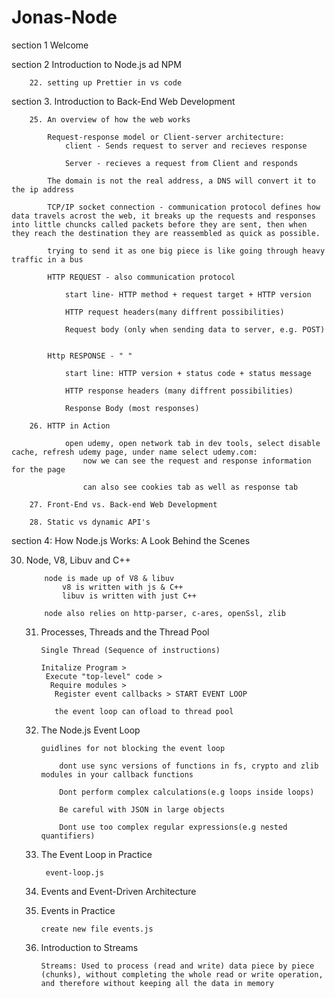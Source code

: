 # Jonas-Node

section 1 Welcome

section 2 Introduction to Node.js ad NPM

        22. setting up Prettier in vs code

section 3. Introduction to Back-End Web Development

        25. An overview of how the web works

            Request-response model or Client-server architecture:
                client - Sends request to server and recieves response

                Server - recieves a request from Client and responds

            The domain is not the real address, a DNS will convert it to the ip address

            TCP/IP socket connection - communication protocol defines how data travels acrost the web, it breaks up the requests and responses into little chuncks called packets before they are sent, then when they reach the destination they are reassembled as quick as possible. 

            trying to send it as one big piece is like going through heavy traffic in a bus 

            HTTP REQUEST - also communication protocol

                start line- HTTP method + request target + HTTP version

                HTTP request headers(many diffrent possibilities)

                Request body (only when sending data to server, e.g. POST)
                

            Http RESPONSE - " "

                start line: HTTP version + status code + status message

                HTTP response headers (many diffrent possibilities)

                Response Body (most responses)

        26. HTTP in Action

                open udemy, open network tab in dev tools, select disable cache, refresh udemy page, under name select udemy.com:
                    now we can see the request and response information for the page

                    can also see cookies tab as well as response tab

        27. Front-End vs. Back-end Web Development

        28. Static vs dynamic API's

section 4: How Node.js Works: A Look Behind the Scenes

30. Node, V8, Libuv and C++

            node is made up of V8 & libuv
                v8 is written with js & C++
                libuv is written with just C++

            node also relies on http-parser, c-ares, openSsl, zlib

    31. Processes, Threads and the Thread Pool

            Single Thread (Sequence of instructions)

            Initalize Program >
             Execute "top-level" code >
              Require modules >
               Register event callbacks > START EVENT LOOP

               the event loop can ofload to thread pool

    32. The Node.js Event Loop

            guidlines for not blocking the event loop

                dont use sync versions of functions in fs, crypto and zlib modules in your callback functions

                Dont perform complex calculations(e.g loops inside loops)

                Be careful with JSON in large objects

                Dont use too complex regular expressions(e.g nested quantifiers)

    33. The Event Loop in Practice
             
             event-loop.js

    34. Events and Event-Driven Architecture

    35. Events in Practice

            create new file events.js
            
    36. Introduction to Streams
    
            Streams: Used to process (read and write) data piece by piece (chunks), without completing the whole read or write operation, and therefore without keeping all the data in memory
            
    
            




 